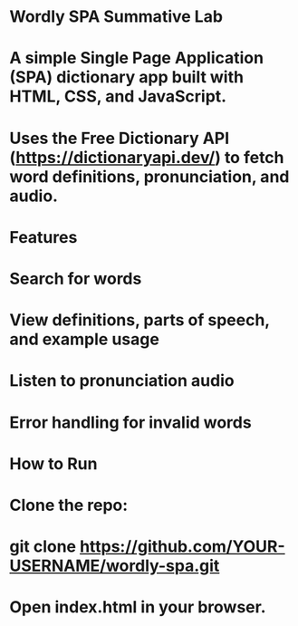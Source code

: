# Wordly SPA Summative Lab

# A simple Single Page Application (SPA) dictionary app built with HTML, CSS, and JavaScript.
# Uses the Free Dictionary API (https://dictionaryapi.dev/) to fetch word definitions, pronunciation, and audio.

# Features

# Search for words

# View definitions, parts of speech, and example usage

# Listen to pronunciation audio

# Error handling for invalid words

# How to Run

# Clone the repo:
# git clone https://github.com/YOUR-USERNAME/wordly-spa.git

# Open index.html in your browser.
